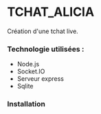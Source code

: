 # TCHAT_ALICIA
Création d'une tchat live. 

### Technologie utilisées : 
* Node.js
* Socket.IO
* Serveur express
* Sqlite

### Installation 
